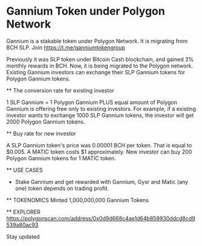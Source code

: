 # Gannium Token under Polygon Network

Gannium is a stakable token under Polygon Network. It is migrating from BCH SLP. Join https://t.me/ganniumtokengroup

Previously it was SLP token under Bitcoin Cash blockchain, and gained 3% monthly rewards in BCH. Now, it is being migrated to the Polygon network. Existing Gannium investors can exchange their SLP Gannium tokens for Polygon Gannium tokens.

** The conversion rate for existing investor

1 SLP Gannium = 1 Polygon Gannium PLUS equal amount of Polygon Gannium is offering free only to existing investors. For example, if a existing investor wants to exchange 1000 SLP Gannium tokens, the investor will get 2000 Polygon Gannium tokens.

** Buy rate for new investor

A SLP Gannium token's price was 0.00001 BCH per token. That is equal to $0.005. A MATIC token costs $1 approximately. New investor can buy 200 Polygon Gannium tokens for 1 MATIC token. 

** USE CASES

- Stake Gannium and get rewarded with Gannium, Gysr and Matic (any one) token depends on trading profit.

** TOKENOMICS
Minted 1,000,000,000 Gannium Tokens

** EXPLORER
https://polygonscan.com/address/0x0d9d668c4ae1d64b859930ddcd8cd9539a80ac93

Stay updated

